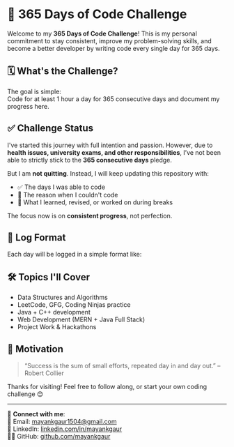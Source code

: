 # 🚀 365 Days of Code Challenge

Welcome to my **365 Days of Code Challenge**! This is my personal commitment to stay consistent, improve my problem-solving skills, and become a better developer by writing code every single day for 365 days.

## 🗓️ What's the Challenge?

The goal is simple:  
Code for at least 1 hour a day for 365 consecutive days and document my progress here.

## ✅ Challenge Status

I've started this journey with full intention and passion. However, due to **health issues, university exams, and other responsibilities**, I’ve not been able to strictly stick to the **365 consecutive days** pledge.

But I am **not quitting**. Instead, I will keep updating this repository with:

- ✅ The days I was able to code
- 📌 The reason when I couldn't code
- 🔁 What I learned, revised, or worked on during breaks

The focus now is on **consistent progress**, not perfection.

## 📒 Log Format

Each day will be logged in a simple format like:


## 🛠️ Topics I'll Cover

- Data Structures and Algorithms
- LeetCode, GFG, Coding Ninjas practice
- Java + C++ development
- Web Development (MERN + Java Full Stack)
- Project Work & Hackathons

## 📌 Motivation

> “Success is the sum of small efforts, repeated day in and day out.” – Robert Collier

Thanks for visiting! Feel free to follow along, or start your own coding challenge 😊

---

🔗 **Connect with me**:  
📧 Email: mayankgaur1504@gmail.com  
💼 LinkedIn: [linkedin.com/in/mayankgaur](https://www.linkedin.com/in/mayankgaur)  
👨‍💻 GitHub: [github.com/mayankgaur](https://github.com/mayankgaur)


